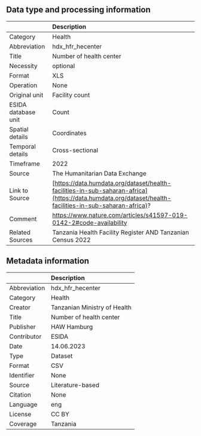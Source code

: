 ## Data type and processing information 

|                     | Description                                                                                                                                           |
|:--------------------|:------------------------------------------------------------------------------------------------------------------------------------------------------|
| Category            | Health                                                                                                                                                |
| Abbreviation        | hdx_hfr_hecenter                                                                                                                                      |
| Title               | Number of health center                                                                                                                               |
| Necessity           | optional                                                                                                                                              |
| Format              | XLS                                                                                                                                                   |
| Operation           | None                                                                                                                                                  |
| Original unit       | Facility count                                                                                                                                        |
| ESIDA database unit | Count                                                                                                                                                 |
| Spatial details     | Coordinates                                                                                                                                           |
| Temporal details    | Cross-sectional                                                                                                                                       |
| Timeframe           | 2022                                                                                                                                                  |
| Source              | The Humanitarian Data Exchange                                                                                                                        |
| Link to Source      | [https://data.humdata.org/dataset/health-facilities-in-sub-saharan-africa](https://data.humdata.org/dataset/health-facilities-in-sub-saharan-africa)? |
| Comment             | https://www.nature.com/articles/s41597-019-0142-2#code-availability                                                                                   |
| Related Sources     | Tanzania Health Facility Register AND Tanzanian Census 2022                                                                                           |

## Metadata information 

|              | Description                  |
|:-------------|:-----------------------------|
| Abbreviation | hdx_hfr_hecenter             |
| Category     | Health                       |
| Creator      | Tanzanian Ministry of Health |
| Title        | Number of health center      |
| Publisher    | HAW Hamburg                  |
| Contributor  | ESIDA                        |
| Date         | 14.06.2023                   |
| Type         | Dataset                      |
| Format       | CSV                          |
| Identifier   | None                         |
| Source       | Literature-based             |
| Citation     | None                         |
| Language     | eng                          |
| License      | CC BY                        |
| Coverage     | Tanzania                     |